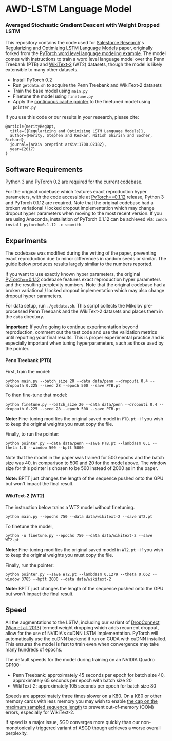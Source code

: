 # AWD-LSTM Language Model

### Averaged Stochastic Gradient Descent with Weight Dropped LSTM

This repository contains the code used for [Salesforce Research](https://einstein.ai/)'s [Regularizing and Optimizing LSTM Language Models](https://arxiv.org/abs/1708.02182) paper, originally forked from the [PyTorch word level language modeling example](https://github.com/pytorch/examples/tree/master/word_language_model).
The model comes with instructions to train a word level language model over the Penn Treebank (PTB) and [WikiText-2](https://einstein.ai/research/the-wikitext-long-term-dependency-language-modeling-dataset) (WT2) datasets, though the model is likely extensible to many other datasets.

+ Install PyTorch 0.2
+ Run `getdata.sh` to acquire the Penn Treebank and WikiText-2 datasets
+ Train the base model using `main.py`
+ Finetune the model using `finetune.py`
+ Apply the [continuous cache pointer](https://arxiv.org/abs/1612.04426) to the finetuned model using `pointer.py`

If you use this code or our results in your research, please cite:

```
@article{merityRegOpt,
  title={{Regularizing and Optimizing LSTM Language Models}},
  author={Merity, Stephen and Keskar, Nitish Shirish and Socher, Richard},
  journal={arXiv preprint arXiv:1708.02182},
  year={2017}
}
```

## Software Requirements

Python 3 and PyTorch 0.2 are required for the current codebase.

For the original codebase which features exact reproduction hyper parameters, with the code accessible at [PyTorch==0.1.12](https://github.com/salesforce/awd-lstm-lm/tree/PyTorch%3D%3D0.1.12) release, Python 3 and PyTorch 0.1.12 are required.
Note that the original codebase had a broken variational / locked dropout implementation which may change dropout hyper parameters when moving to the most recent version.
If you are using Anaconda, installation of PyTorch 0.1.12 can be achieved via:
`conda install pytorch=0.1.12 -c soumith`.

## Experiments

The codebase was modified during the writing of the paper, preventing exact reproduction due to minor differences in random seeds or similar.
The guide below produces results largely similar to the numbers reported.

If you want to use exactly known hyper parameters, the original [PyTorch==0.1.12](https://github.com/salesforce/awd-lstm-lm/tree/PyTorch%3D%3D0.1.12) codebase features exact reproduction hyper parameters and the resulting perplexity numbers.
Note that the original codebase had a broken variational / locked dropout implementation which may also change dropout hyper parameters.

For data setup, run `./getdata.sh`.
This script collects the Mikolov pre-processed Penn Treebank and the WikiText-2 datasets and places them in the `data` directory.

**Important:** If you're going to continue experimentation beyond reproduction, comment out the test code and use the validation metrics until reporting your final results.
This is proper experimental practice and is especially important when tuning hyperparameters, such as those used by the pointer.

#### Penn Treebank (PTB)

First, train the model:

`python main.py --batch_size 20 --data data/penn --dropouti 0.4 --dropouth 0.225 --seed 28 --epoch 500 --save PTB.pt`

To then fine-tune that model:

`python finetune.py --batch_size 20 --data data/penn --dropouti 0.4 --dropouth 0.225 --seed 28 --epoch 500 --save PTB.pt`

**Note:** Fine-tuning modifies the original saved model in `PTB.pt` - if you wish to keep the original weights you must copy the file.

Finally, to run the pointer:

`python pointer.py --data data/penn --save PTB.pt --lambdasm 0.1 --theta 1.0 --window 500 --bptt 5000` 

Note that the model in the paper was trained for 500 epochs and the batch size was 40, in comparison to 500 and 20 for the model above.
The window size for this pointer is chosen to be 500 instead of 2000 as in the paper.

**Note:** BPTT just changes the length of the sequence pushed onto the GPU but won't impact the final result.

#### WikiText-2 (WT2)

The instruction below trains a WT2 model without finetuning.

`python main.py --epochs 750 --data data/wikitext-2 --save WT2.pt`

To finetune the model,

`python -u finetune.py --epochs 750 --data data/wikitext-2 --save WT2.pt`

**Note:** Fine-tuning modifies the original saved model in `WT2.pt` - if you wish to keep the original weights you must copy the file.

Finally, run the pointer:

`python pointer.py --save WT2.pt --lambdasm 0.1279 --theta 0.662 --window 3785 --bptt 2000 --data data/wikitext-2`

**Note:** BPTT just changes the length of the sequence pushed onto the GPU but won't impact the final result.

## Speed

All the augmentations to the LSTM, including our variant of [DropConnect (Wan et al. 2013)](https://cs.nyu.edu/~wanli/dropc/dropc.pdf) termed weight dropping which adds recurrent dropout, allow for the use of NVIDIA's cuDNN LSTM implementation.
PyTorch will automatically use the cuDNN backend if run on CUDA with cuDNN installed.
This ensures the model is fast to train even when convergence may take many hundreds of epochs.

The default speeds for the model during training on an NVIDIA Quadro GP100:

+ Penn Treebank: approximately 45 seconds per epoch for batch size 40, approximately 65 seconds per epoch with batch size 20
+ WikiText-2: approximately 105 seconds per epoch for batch size 80

Speeds are approximately three times slower on a K80. On a K80 or other memory cards with less memory you may wish to enable [the cap on the maximum sampled sequence length](https://github.com/salesforce/awd-lstm-lm/blob/ef9369d277f8326b16a9f822adae8480b6d492d0/main.py#L131) to prevent out-of-memory (OOM) errors, especially for WikiText-2.

If speed is a major issue, SGD converges more quickly than our non-monotonically triggered variant of ASGD though achieves a worse overall perplexity.
